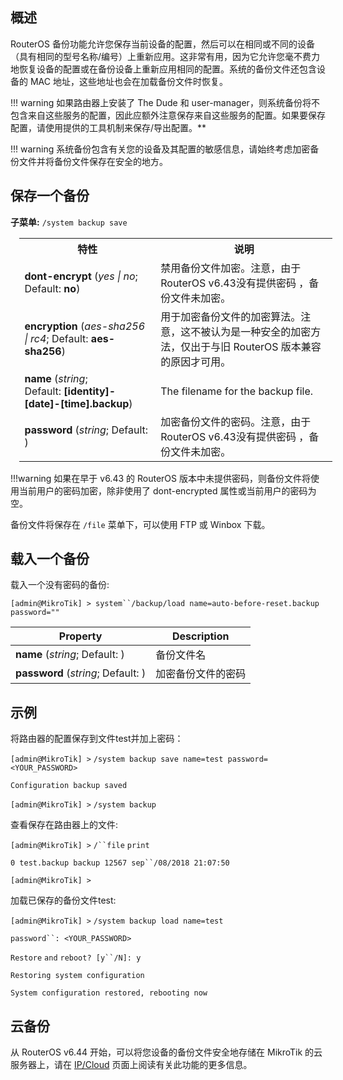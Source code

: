 ## 概述

RouterOS 备份功能允许您保存当前设备的配置，然后可以在相同或不同的设备（具有相同的型号名称/编号）上重新应用。这非常有用，因为它允许您毫不费力地恢复设备的配置或在备份设备上重新应用相同的配置。系统的备份文件还包含设备的 MAC 地址，这些地址也会在加载备份文件时恢复。

!!! warning 如果路由器上安装了 The Dude 和 user-manager，则系统备份将不包含来自这些服务的配置，因此应额外注意保存来自这些服务的配置。如果要保存配置，请使用提供的工具机制来保存/导出配置。**

!!! warning 系统备份包含有关您的设备及其配置的敏感信息，请始终考虑加密备份文件并将备份文件保存在安全的地方。

## 保存一个备份

**子菜单:** `/system backup save`

<table class="wrapped relative-table confluenceTable" style="margin-left: 14.4318px;width: 99.391%;"><colgroup><col style="width: 43.4818%;"><col style="width: 56.5182%;"></colgroup><tbody><tr><th class="confluenceTh">特性</th><th class="confluenceTh">说明</th></tr><tr><td class="confluenceTd"><strong>dont-encrypt</strong><span>&nbsp;</span>(<em>yes | no</em>; Default:<span>&nbsp;</span><strong>no</strong>)</td><td class="confluenceTd">禁用备份文件加密。注意，由于RouterOS v6.43没有提供密码 ，备份文件未加密。</td></tr><tr><td class="confluenceTd"><strong>encryption</strong><span>&nbsp;</span>(<em>aes-sha256 | rc4</em>; Default:<span>&nbsp;</span><strong>aes-sha256</strong>)</td><td class="confluenceTd">用于加密备份文件的加密算法。注意，这不被认为是一种安全的加密方法，仅出于与旧 RouterOS 版本兼容的原因才可用。</td></tr><tr><td class="confluenceTd"><strong>name</strong><span>&nbsp;</span>(<em>string</em>; Default:<span>&nbsp;</span><strong>[identity]-[date]-[time].backup</strong>)</td><td class="confluenceTd">The filename for the backup file.</td></tr><tr><td class="confluenceTd"><strong>password</strong><span>&nbsp;</span>(<em>string</em>; Default: )</td><td class="confluenceTd">加密备份文件的密码。注意，由于RouterOS v6.43没有提供密码 ，备份文件未加密。</td></tr></tbody></table>

!!!warning 如果在早于 v6.43 的 RouterOS 版本中未提供密码，则备份文件将使用当前用户的密码加密，除非使用了 dont-encrypted 属性或当前用户的密码为空。

备份文件将保存在 `/file` 菜单下，可以使用 FTP 或 Winbox 下载。

## 载入一个备份

载入一个没有密码的备份:

`[admin@MikroTik] > system``/backup/load name=auto-before-reset.backup password=""`

|Property | Description
| --- | --- |
| **name** (_string_; Default: ) | 备份文件名|
| **password** (_string_; Default: ) | 加密备份文件的密码 |

## 示例

将路由器的配置保存到文件test并加上密码：

`[admin@MikroTik] >` `/system backup save name=test password=<YOUR_PASSWORD>`

`Configuration backup saved`

`[admin@MikroTik] >` `/system backup`

查看保存在路由器上的文件:

`[admin@MikroTik] >` `/``file` `print`

`0 test.backup backup 12567 sep``/08/2018 21:07:50`

`[admin@MikroTik] >`

加载已保存的备份文件test:

`[admin@MikroTik] >` `/system backup load name=test`

`password``: <YOUR_PASSWORD>`

`Restore` `and` `reboot? [y``/N]: y`

`Restoring system configuration`

`System configuration restored, rebooting now`

## 云备份

从 RouterOS v6.44 开始，可以将您设备的备份文件安全地存储在 MikroTik 的云服务器上，请在 [IP/Cloud](https://help.mikrotik.com/docs/display/ROS/Cloud) 页面上阅读有关此功能的更多信息。 